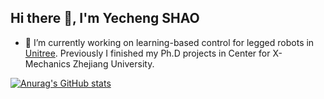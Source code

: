 ## Hi there 👋, I'm Yecheng SHAO

- 🔭 I’m currently working on learning-based control for legged robots in [Unitree](https://github.com/unitreerobotics/). Previously I finished my Ph.D projects in Center for X-Mechanics Zhejiang University.

[![Anurag's GitHub stats](https://github-readme-stats.vercel.app/api?username=cyoahs)](https://github.com/anuraghazra/github-readme-stats)

<!--
**cyoahs/cyoahs** is a ✨ _special_ ✨ repository because its `README.md` (this file) appears on your GitHub profile.

Here are some ideas to get you started:

- 🔭 I’m currently working on ...
- 🌱 I’m currently learning ...
- 👯 I’m looking to collaborate on ...
- 🤔 I’m looking for help with ...
- 💬 Ask me about ...
- 📫 How to reach me: ...
- 😄 Pronouns: ...
- ⚡ Fun fact: ...
-->
